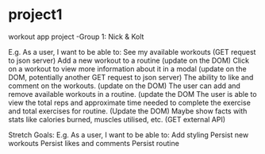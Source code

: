 # project1
workout app project -Group 1: Nick & Kolt


E.g. As a user, I want to be able to:
See my available workouts (GET request to json server)
Add a new workout to a routine (update on the DOM)
Click on a workout to view more information about it in a modal (update on the DOM, potentially another GET request to json server)
The ability to like and comment on the workouts. (update on the DOM)
The user can add and remove available workouts in a routine. (update the DOM
The user is able to view the total reps and approximate time needed to complete the exercise and total exercises for routine. (Update the DOM)
Maybe show facts with stats like calories burned, muscles utilised, etc. (GET external API)

Stretch Goals:
E.g. As a user, I want to be able to:
Add styling
Persist new workouts
Persist likes and comments
Persist routine
